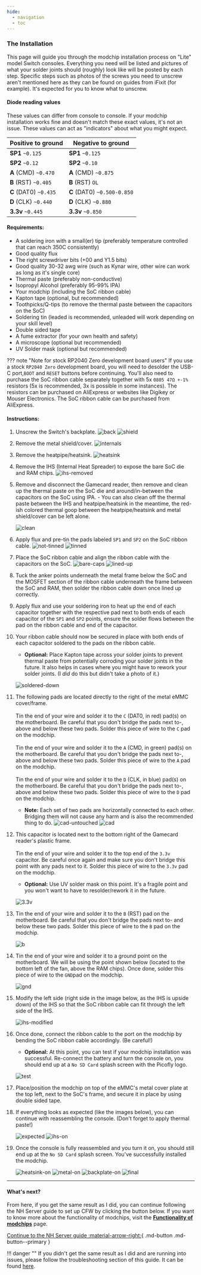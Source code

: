 ```yaml
---
hide:
  - navigation
  - toc
---
```


### **The Installation**

This page will guide you through the modchip installation process on "Lite" model Switch consoles. Everything you need will be listed and pictures of what your solder joints should (roughly) look like will be posted by each step.
Specific steps such as photos of the screws you need to unscrew aren't mentioned here as they can be found on guides from iFixit (for example). It's expected for you to know what to unscrew.

#### Diode reading values

These values can differ from console to console. If your modchip installation works fine and doesn't match these exact values, it's not an issue. These values can act as "indicators" about what you might expect.

| Positive to ground        | Negative to ground           |
| ------------------------- | ---------------------------- |
| **SP1** `~0.125`          | **SP1** `~0.125`             |
| **SP2** `~0.12`           | **SP2** `~0.10`              |
| **A** (CMD) `~0.470`      | **A** (CMD) `~0.875`         |
| **B** (RST) `~0.405`      | **B** (RST) `OL`             |
| **C** (DAT0) `~0.435`     | **C** (DAT0) `~0.500-0.850`  |
| **D** (CLK) `~0.440`      | **D** (CLK) `~0.880`         |
| **3.3v** `~0.445`         | **3.3v** `~0.850`            |

#### Requirements:

- A soldering iron with a small(er) tip (preferably temperature controlled that can reach 350C consistently)
- Good quality flux
- The right screwdriver bits (+00 and Y1.5 bits)
- Good quality 30-32 awg wire (such as Kynar wire, other wire can work as long as it's single core)
- Thermal paste (preferably non-conductive)
- Isopropyl Alcohol (preferably 95-99% IPA)
- Your modchip (including the SoC ribbon cable)
- Kapton tape (optional, but recommended)
- Toothpicks/Q-tips (to remove the thermal paste between the capacitors on the SoC)
- Soldering tin (leaded is recommended, unleaded will work depending on your skill level)
- Double sided tape
- A fume extractor (for your own health and safety)
- A microscope (optional but recommended)
- UV Solder mask (optional but recommended)

??? note "Note for stock RP2040 Zero development board users"
     If you use a stock `RP2040 Zero` development board, you will need to desolder the USB-C port,`BOOT` and `RESET` buttons before continuing. You'll also need to purchase the SoC ribbon cable separately together with 5x `0805 47Ω +-1%` resistors (5x is recommended, 3x is possible in some instances).
     The resistors can be purchased on AliExpress or websites like Digikey or Mouser Electronics. The SoC ribbon cable can be purchased from AliExpress.

#### Instructions:

1. Unscrew the Switch's backplate.
     ![back](/img/lite_img/back.JPG)
     ![shield](/img/lite_img/shield.JPG)

2. Remove the metal shield/cover.
     ![internals](/img/lite_img/internals.JPG)


3. Remove the heatpipe/heatsink.
     ![heatsink](/img/lite_img/heatsink.JPG)


4. Remove the IHS (Internal Heat Spreader) to expose the bare SoC die and RAM chips.
     ![ihs-removed](/img/lite_img/ihs-removed.JPG)


5. Remove and disconnect the Gamecard reader, then remove and clean up the thermal paste on the SoC die and around/in-between the capacitors on the SoC using IPA.
       - You can also clean off the thermal paste between the IHS and heatpipe/heatsink in the meantime, the red-ish colored thermal goop between the heatpipe/heatsink and metal shield/cover can be left alone.

     ![clean](/img/lite_img/clean.JPG)

6. Apply flux and pre-tin the pads labeled `SP1` and `SP2` on the SoC ribbon cable.
     ![not-tinned](/img/lite_img/sp1-sp2/not-tinned.JPG)
     ![tinned](/img/lite_img/sp1-sp2/tinned.JPG)

7. Place the SoC ribbon cable and align the ribbon cable with the capacitors on the SoC.
     ![bare-caps](/img/lite_img/soldering/bare-caps.jpg)
     ![lined-up](/img/lite_img/soldering/lined-up.jpg)


8. Tuck the anker points underneath the metal frame below the SoC and the MOSFET section of the ribbon cable underneath the frame between the SoC and RAM, then solder the ribbon cable down once lined up correctly.

9. Apply flux and use your soldering iron to heat up the end of each capacitor together with the respective pad next to both ends of each capacitor of the `SP1` and `SP2` points, ensure the solder flows between the pad on the ribbon cable and end of the capacitor.

10. Your ribbon cable should now be secured in place with both ends of each capacitor soldered to the pads on the ribbon cable.
       - **Optional:** Place Kapton tape across your solder joints to prevent thermal paste from potentially corroding your solder joints in the future. It also helps in cases where you might have to rework your solder joints. (I *did* do this but didn't take a photo of it.)

     ![soldered-down](/img/lite_img/soldering/soldered-down.jpg)

11. The following pads are located directly to the right of the metal eMMC cover/frame. </br>
    </br>
    Tin the end of your wire and solder it to the `C` (DAT0, in red) pad(s) on the motherboard. Be careful that you don't bridge the pads next to-, above and below these two pads. Solder this piece of wire to the `C` pad on the modchip. </br>
    </br>
    Tin the end of your wire and solder it to the `A` (CMD, in green) pad(s) on the motherboard. Be careful that you don't bridge the pads next to-, above and below these two pads. Solder this piece of wire to the `A` pad on the
    modchip.</br>
    </br>
    Tin the end of your wire and solder it to the `D` (CLK, in blue) pad(s) on the motherboard. Be careful that you don't bridge the pads next to-, above and below these two pads. Solder this piece of wire to the `D` pad on the modchip. </br>
       - **Note:** Each set of two pads are horizontally connected to each other. Bridging them will not cause any harm and is also the recommended thing to do.
    ![cad-untouched](/img/lite_img/soldering/cad-untouched.jpg)
    ![cad](/img/lite_img/soldering/cad.jpg)

12. This capacitor is located next to the bottom right of the Gamecard reader's plastic frame. </br>
    </br>
    Tin the end of your wire and solder it to the top end of the `3.3v` capacitor. Be careful once again and make sure you don't bridge this point with any pads next to it. Solder this piece of wire to the `3.3v` pad on the modchip.

       - **Optional:** Use UV solder mask on this point. It's a fragile point and you won't want to have to resolder/rework it in the future.

      ![3.3v](/img/lite_img/soldering/3.3v.jpg)

13. Tin the end of your wire and solder it to the `B` (RST) pad on the motherboard. Be careful that you don't bridge the pads next to- and below these two pads. Solder this piece of wire to the `B` pad on the modchip.

      ![b](/img/lite_img/soldering/b.jpg)

14. Tin the end of your wire and solder it to a ground point on the motherboard. We will be using the point shown below (located to the bottom left of the fan, above the RAM chips). Once done, solder this piece of wire to the `GND`pad on the modchip.

      ![gnd](/img/lite_img/soldering/gnd.jpg)

15. Modify the left side (right side in the image below, as the IHS is upside down) of the IHS so that the SoC ribbon cable can fit through the left side of the IHS.

      ![ihs-modified](/img/lite_img/ihs-modified.JPG)

16.  Once done, connect the ribbon cable to the port on the modchip by bending the SoC ribbon cable accordingly. (Be careful!)
       - **Optional:** At this point, you can test if your modchip installation was successful. Re-connect the battery and turn the console on, you should end up at a `No SD Card` splash screen with the Picofly logo.

       ![test](/img/lite_img/test.JPG)


17. Place/position the modchip on top of the eMMC's metal cover plate at the top left, next to the SoC's frame, and secure it in place by using double sided tape.

18. If everything looks as expected (like the images below), you can continue with reassembling the console. (Don't forget to apply thermal paste!)

      ![expected](/img/lite_img/expected.JPG)
      ![ihs-on](/img/lite_img/ihs-on.JPG)


19. Once the console is fully reassembled and you turn it on, you should still end up at the `No SD Card` splash screen. You've successfully installed the modchip.

      ![heatsink-on](/img/lite_img/heatsink-on.JPG)
      ![metal-on](/img/lite_img/metal-on.JPG)
      ![backplate-on](/img/lite_img/backplate-on.JPG)
      ![final](/img/lite_img/final.JPG)


-----

#### What's next?

From here, if you get the same result as I did, you can continue following the NH Server guide to set up CFW by clicking the button below. If you want to know more about the functionality of modchips, visit the [**Functionality of modchips**](../functionality/functionality_of_modchips.md) page.

[Continue to the NH Server guide :material-arrow-right:](https://nh-server.github.io/switch-guide/){ .md-button .md-button--primary }

!!! danger ""
    If you didn't get the same result as I did and are running into issues, please follow the troubleshooting section of this guide.
    It can be found [here](../troubleshooting/error_codes.md).
